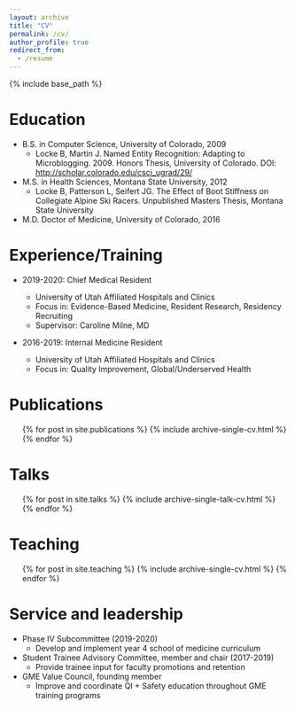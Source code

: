 ```yaml
---
layout: archive
title: "CV"
permalink: /cv/
author_profile: true
redirect_from:
  - /resume
---
```


{% include base_path %}

Education
======
* B.S. in Computer Science, University of Colorado, 2009
  * Locke B, Martin J. Named Entity Recognition: Adapting to Microblogging. 2009. Honors Thesis, University of Colorado. DOI: http://scholar.colorado.edu/csci_ugrad/29/
* M.S. in Health Sciences, Montana State University, 2012
  * Locke B, Patterson L, Seifert JG. The Effect of Boot Stiffness on Collegiate Alpine Ski Racers. Unpublished Masters Thesis, Montana State University
* M.D. Doctor of Medicine, University of Colorado, 2016 

Experience/Training
======
* 2019-2020: Chief Medical Resident
  * University of Utah Affiliated Hospitals and Clinics
  * Focus in: Evidence-Based Medicine, Resident Research, Residency Recruiting
  * Supervisor: Caroline Milne, MD

* 2016-2019: Internal Medicine Resident
  * University of Utah Affiliated Hospitals and Clinics
  * Focus in: Quality Improvement, Global/Underserved Health


Publications
======
  <ul>{% for post in site.publications %}
    {% include archive-single-cv.html %}
  {% endfor %}</ul>

Talks
======
  <ul>{% for post in site.talks %}
    {% include archive-single-talk-cv.html %}
  {% endfor %}</ul>

Teaching
======
  <ul>{% for post in site.teaching %}
    {% include archive-single-cv.html %}
  {% endfor %}</ul>

Service and leadership
======
* Phase IV Subcommittee (2019-2020)
  * Develop and implement year 4 school of medicine curriculum
* Student Trainee Advisory Committee, member and chair (2017-2019)
  * Provide trainee input for faculty promotions and retention
* GME Value Council, founding member
  * Improve and coordinate QI + Safety education throughout GME training programs
